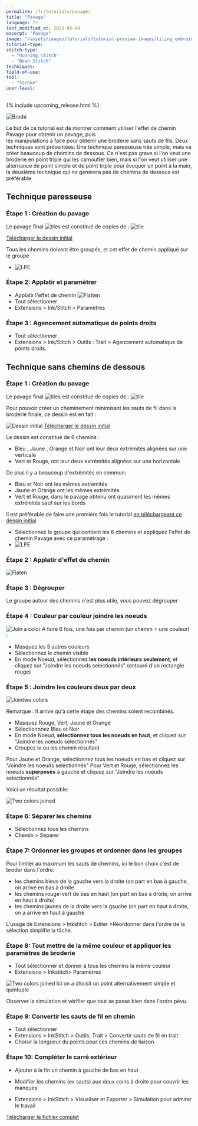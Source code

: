 ```yaml
---
permalink: /fr/tutorials/pavage/
title: "Pavage"
language: fr
last_modified_at: 2023-05-04
excerpt: "Pavage"
image: "/assets/images/tutorials/tutorial-preview-images/tiling_embroidered.jpg"
tutorial-type:
stitch-type:
  - "Running Stitch"
  - "Bean Stitch"
techniques:
field-of-use:
tool:
  - "Stroke"
user-level:
---
```


{% include upcoming_release.html %}

![Brodé](/assets/images/tutorials/tutorial-preview-images/tiling_embroidered.jpg)

Le but de ce tutorial est de montrer comment utiliser l'effet de chemin Pavage pour obtenir un pavage, puis  
les manipulations à faire pour obtenir une broderie sans sauts de fils. Deux techniques sont présentées:
Une technique paresseuse très simple, mais va créer beaucoup de chemins de dessous. Ce n'est pas grave si l'on veut une broderie en point triple qui les camoufler  bien, mais si l'on veut utiliser une alternance de point simple et de point triple pour évoquer un point à la main, la deuxième technique qui ne générera pas de chemins de dessous est préférable

## Technique paresseuse
### Étape 1 : Création du pavage
Le pavage final ![tiles](/assets/images/tutorials/tiling/tiling_lazy.png) est constitué de copies de :
![tile](/assets/images/tutorials/tiling/tile_lazy.svg)



[Télécharger le dessin initial](/assets/images/tutorials/tiling/tile_lazy.svg)

Tous les chemins doivent être groupés, et cet effet de chemin appliqué sur le groupe

* ![LPE](/assets/images/tutorials/tiling/LPE_lazy.jpg)


### Étape 2: Applatir et paramètrer
* Applatir l'effet de chemin
![Flatten](/assets/images/tutorials/tiling/Flaten_lazy.jpg)
* Tout sélectionner
* Extensions > Ink/Stitch > Paramètres 


### Étape 3 : Agencement automatique de points droits
* Tout sélectionner
* Extensions > Ink/Stitch > Outils : Trait > Agencement automatique de points droits.


## Technique sans chemins de dessous

### Étape 1 : Création du pavage

Le pavage final ![tiles](/assets/images/tutorials/tiling/full_tiling.png) est constitué de copies de :
![tile](/assets/images/tutorials/tiling/tile.png)

Pour pouvoir créer un cheminement minimisant les sauts de fil dans la broderie finale, ce dessin est en fait :

![Dessin initial ](/assets/images/tutorials/tiling/tile.svg)
[Télécharger le dessin initial](/assets/images/tutorials/tiling/tile.svg)

Le dessin est constitué de 6 chemins :
  * Bleu , Jaune , Orange et Noir ont leur deux extrémités alignées sur une verticale
  * Vert et Rouge, ont leur deux extrémités alignées sur une horizontale
  
De plus il y a beaucoup d'extrémités en commun:
  * Bleu et Noir ont les mêmes extrémités
  * Jaune et Orange ont les mêmes extrémités
  * Vert et Rouge, dans le pavage obtenu ont quasiment les mêmes extrémités sauf sur les bords
  
  Il est préférable de faire une première fois le tutorial [en téléchargeant ce  dessin initial](/assets/images/tutorials/tiling/tile.svg)
  
* Sélectionnez le groupe qui contient les 6 chemins et appliquez l'effet de chemin Pavage avec ce paramètrage :
* ![LPE](/assets/images/tutorials/tiling/colored_tiling.jpg)


### Étape 2 : Applatir d'effet de chemin 
 ![Flaten](/assets/images/tutorials/tiling/flatten.jpg)

### Étape 3 : Dégrouper
Le groupe autour des chemins n'est plus utile, vous pouvez dégrouper

### Étape 4 : Couleur par couleur joindre les noeuds

 ![Join a color](/assets/images/tutorials/tiling/join-a-color.jpg)
 A faire 6 fois, une fois par chemin (un chemin = une couleur) :
 * Masquez les 5 autres couleurs
 * Sélectionnez le chemin visible
 * En mode Noeud, sélectionnez **les noeuds intérieurs seulement**, et cliquez sur "Joindre les noeuds selectionnés" (entouré d'un rectangle rouge)


### Étape 5 : Joindre les couleurs deux par deux

 ![Jointwo colors](/assets/images/tutorials/tiling/join_two_colors.jpg)
 
 Remarque : Il arrive qu'à cette étape des chemins soient recombinés.
 
* Masquez  Rouge, Vert, Jaune et Orange
* Sélectionnnez Bleu et Noir
* En mode Noeud, **sélectionnez tous les noeuds en haut**, et cliquez sur "Joindre les noeuds selectionnés" 
* Groupez le ou les chemin résultant

Pour Jaune et Orange, sélectionnez tous les noeuds en bas et cliquez sur "Joindre les noeuds selectionnés" 
Pour Vert et Rouge, sélectionnez les  noeuds  **superposés** à gauche et cliquez sur "Joindre les noeuds selectionnés" 

Voici un résultat possible: 

 ![Two colors joined](/assets/images/tutorials/tiling/joined_two_colors.jpg)
 
 
### Étape 6: Séparer les chemins

* Sélectionnez tous les chemins
* Chemin > Séparer

### Étape 7: Ordonner les groupes et ordonner dans les groupes 

Pour limiter au maximum les sauts de chemins, ici le bon  choix c'est de broder dans l'ordre:

* les chemins bleus de la gauche vers la droite (on part en bas à gauche, on arrive en bas à droite
* les chemins rouge-vert de bas en haut (on part en bas à droite, on arrive en haut à droite)
* les chemins jaunes de la droite vers la gauche (on part en haut à droite,  on a arrive en haut à  gauche

L'usage de Extensions > Inkstitch > Editer >Réordonner dans l'ordre de la sélection simplifie la tâche.


### Étape 8: Tout mettre de la même couleur et appliquer les paramètres de broderie

* Tout sélectionner et donner à tous les chemins la même couleur
* Extensions > Inkstitch> Paramètres

 ![Two colors joined](/assets/images/tutorials/tiling/parameters.jpg)
 Ici on a choisit un point alternativement simple et quintuple
 
 Observer la simulation et vérifier que tout se passe bien dans l'ordre pévu.
 
 ### Étape 9: Convertir les sauts de fil en chemin
 
 * Tout sélectionner
 * Extensions > InkStitch > Outils: Trait > Convertir sauts de fil en trait
 * Choisir la longueur du points pour ces  chemins de liaison


### Étape 10: Compléter le carré extérieur
  * Ajouter à la fin un chemin à gauche de bas en haut
  * Modifier les chemins (ex sauts) aux deux coins à droite pour couvrir les manques
  
 * Extensions > InkStitch > Visualiser et Exporter > Simulation
 pour admirer le travail



 [Télécharger le fichier complet](/assets/images/tutorials/tiling/tiling.svg)


